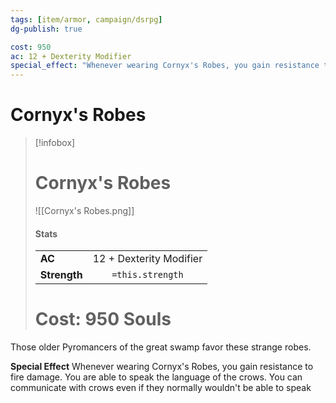 ```yaml
---
tags: [item/armor, campaign/dsrpg]
dg-publish: true

cost: 950
ac: 12 + Dexterity Modifier
special_effect: "Whenever wearing Cornyx's Robes, you gain resistance to fire damage. You are able to speak the language of the crows. You can communicate with crows even if they normally wouldn't be able to speak"
---
```



# Cornyx's Robes
> [!infobox]
> # Cornyx's Robes
> ![[Cornyx's Robes.png]]
> #### Stats
> | | |
> | :-- | :-: |
> | **AC** | 12 + Dexterity Modifier |
> | **Strength** | `=this.strength` |
> # Cost: 950 Souls

Those older Pyromancers of the great swamp favor these strange robes.

**Special Effect**
Whenever wearing Cornyx's Robes, you gain resistance to fire damage. You are able to speak the language of the crows. You can communicate with crows even if they normally wouldn't be able to speak